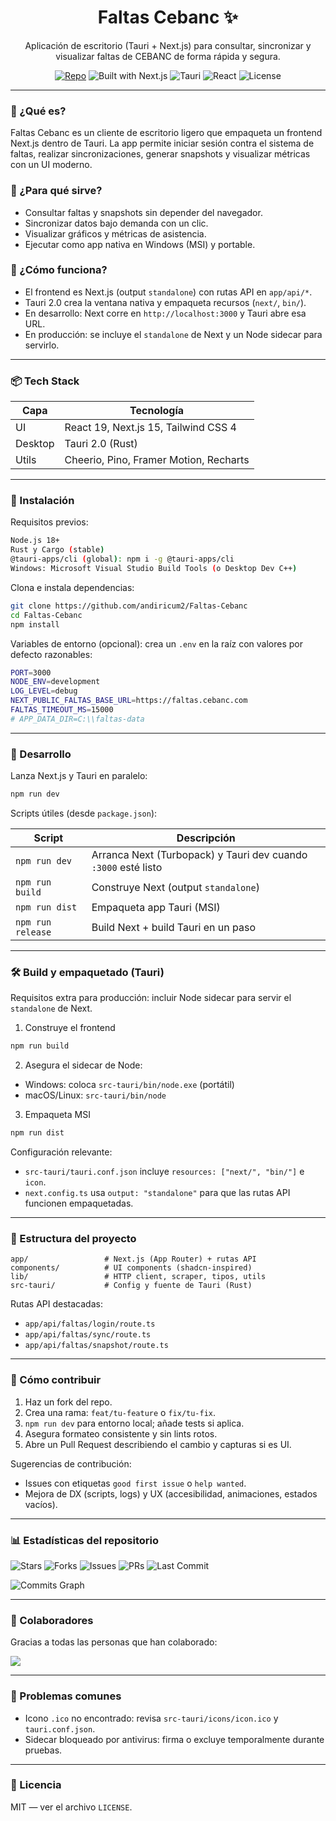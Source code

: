 <div align="center">

# Faltas Cebanc ✨

Aplicación de escritorio (Tauri + Next.js) para consultar, sincronizar y visualizar faltas de CEBANC de forma rápida y segura.

[![Repo](https://img.shields.io/badge/GitHub-Faltas--Cebanc-181717?logo=github)](https://github.com/andiricum2/Faltas-Cebanc)
![Built with Next.js](https://img.shields.io/badge/Next.js-15-black?logo=next.js)
![Tauri](https://img.shields.io/badge/Tauri-2.0-orange?logo=tauri)
![React](https://img.shields.io/badge/React-19-61dafb?logo=react&logoColor=222)
![License](https://img.shields.io/badge/License-MIT-green)

</div>

---

### 🌟 ¿Qué es?

Faltas Cebanc es un cliente de escritorio ligero que empaqueta un frontend Next.js dentro de Tauri. La app permite iniciar sesión contra el sistema de faltas, realizar sincronizaciones, generar snapshots y visualizar métricas con un UI moderno.

### 🎯 ¿Para qué sirve?

- Consultar faltas y snapshots sin depender del navegador.
- Sincronizar datos bajo demanda con un clic.
- Visualizar gráficos y métricas de asistencia.
- Ejecutar como app nativa en Windows (MSI) y portable.

### 🧠 ¿Cómo funciona?

- El frontend es Next.js (output `standalone`) con rutas API en `app/api/*`.
- Tauri 2.0 crea la ventana nativa y empaqueta recursos (`next/`, `bin/`).
- En desarrollo: Next corre en `http://localhost:3000` y Tauri abre esa URL.
- En producción: se incluye el `standalone` de Next y un Node sidecar para servirlo.

---

### 📦 Tech Stack

| Capa | Tecnología |
|------|------------|
| UI   | React 19, Next.js 15, Tailwind CSS 4 |
| Desktop | Tauri 2.0 (Rust) |
| Utils | Cheerio, Pino, Framer Motion, Recharts |

---

### 🚀 Instalación

Requisitos previos:

```bash
Node.js 18+
Rust y Cargo (stable)
@tauri-apps/cli (global): npm i -g @tauri-apps/cli
Windows: Microsoft Visual Studio Build Tools (o Desktop Dev C++)
```

Clona e instala dependencias:

```bash
git clone https://github.com/andiricum2/Faltas-Cebanc
cd Faltas-Cebanc
npm install
```

Variables de entorno (opcional): crea un `.env` en la raíz con valores por defecto razonables:

```bash
PORT=3000
NODE_ENV=development
LOG_LEVEL=debug
NEXT_PUBLIC_FALTAS_BASE_URL=https://faltas.cebanc.com
FALTAS_TIMEOUT_MS=15000
# APP_DATA_DIR=C:\\faltas-data
```

---

### 🧪 Desarrollo

Lanza Next.js y Tauri en paralelo:

```bash
npm run dev
```

Scripts útiles (desde `package.json`):

| Script | Descripción |
|--------|-------------|
| `npm run dev` | Arranca Next (Turbopack) y Tauri dev cuando `:3000` esté listo |
| `npm run build` | Construye Next (output `standalone`) |
| `npm run dist` | Empaqueta app Tauri (MSI) |
| `npm run release` | Build Next + build Tauri en un paso |

---

### 🛠️ Build y empaquetado (Tauri)

Requisitos extra para producción: incluir Node sidecar para servir el `standalone` de Next.

1) Construye el frontend

```bash
npm run build
```

2) Asegura el sidecar de Node:

- Windows: coloca `src-tauri/bin/node.exe` (portátil)
- macOS/Linux: `src-tauri/bin/node`

3) Empaqueta MSI

```bash
npm run dist
```

Configuración relevante:

- `src-tauri/tauri.conf.json` incluye `resources: ["next/", "bin/"]` e `icon`.
- `next.config.ts` usa `output: "standalone"` para que las rutas API funcionen empaquetadas.

---

### 🧩 Estructura del proyecto

```
app/                 # Next.js (App Router) + rutas API
components/          # UI components (shadcn-inspired)
lib/                 # HTTP client, scraper, tipos, utils
src-tauri/           # Config y fuente de Tauri (Rust)
```

Rutas API destacadas:

- `app/api/faltas/login/route.ts`
- `app/api/faltas/sync/route.ts`
- `app/api/faltas/snapshot/route.ts`

---

### 🤝 Cómo contribuir

1. Haz un fork del repo.
2. Crea una rama: `feat/tu-feature` o `fix/tu-fix`.
3. `npm run dev` para entorno local; añade tests si aplica.
4. Asegura formateo consistente y sin lints rotos.
5. Abre un Pull Request describiendo el cambio y capturas si es UI.

Sugerencias de contribución:

- Issues con etiquetas `good first issue` o `help wanted`.
- Mejora de DX (scripts, logs) y UX (accesibilidad, animaciones, estados vacíos).

---

### 📊 Estadísticas del repositorio

![Stars](https://img.shields.io/github/stars/andiricum2/Faltas-Cebanc?style=social)
![Forks](https://img.shields.io/github/forks/andiricum2/Faltas-Cebanc?style=social)
![Issues](https://img.shields.io/github/issues/andiricum2/Faltas-Cebanc)
![PRs](https://img.shields.io/github/issues-pr/andiricum2/Faltas-Cebanc)
![Last Commit](https://img.shields.io/github/last-commit/andiricum2/Faltas-Cebanc)

![Commits Graph](https://repobeats.axiom.co/api/embed/136165b1e8320ae9eb24936b2f7dd194e06e629f.svg "Repobeats analytics image")

---

### 👥 Colaboradores

Gracias a todas las personas que han colaborado:

<a href="https://github.com/andiricum2/Faltas-Cebanc/graphs/contributors">
  <img src="https://contrib.rocks/image?repo=andiricum2/Faltas-Cebanc" />
</a>

---

### 🐞 Problemas comunes

- Icono `.ico` no encontrado: revisa `src-tauri/icons/icon.ico` y `tauri.conf.json`.
- Sidecar bloqueado por antivirus: firma o excluye temporalmente durante pruebas.

---

### 📄 Licencia

MIT — ver el archivo `LICENSE`.
